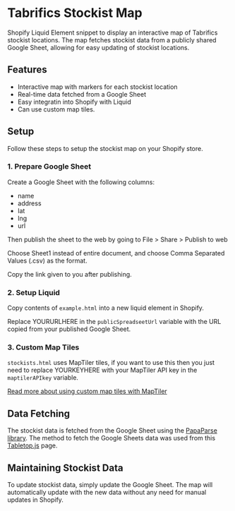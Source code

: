 # Tabrifics Stockist Map
Shopify Liquid Element snippet to display an interactive map of Tabrifics stockist locations. The map fetches stockist data from a publicly shared Google Sheet, allowing for easy updating of stockist locations.

## Features
- Interactive map with markers for each stockist location
- Real-time data fetched from a Google Sheet
- Easy integratin into Shopify with Liquid
- Can use custom map tiles.

## Setup
Follow these steps to setup the stockist map on your Shopify store.

### 1. Prepare Google Sheet
Create a Google Sheet with the following columns:
- name
- address
- lat
- lng
- url

Then publish the sheet to the web by going to File > Share > Publish to web

Choose Sheet1 instead of entire document, and choose Comma Separated Values (.csv) as the format.

Copy the link given to you after publishing.

### 2. Setup Liquid
Copy contents of `example.html` into a new liquid element in Shopify. 

Replace YOURURLHERE in the `publicSpreadseetUrl` variable with the URL copied from your published Google Sheet.

### 3. Custom Map Tiles
`stockists.html` uses MapTiler tiles, if you want to use this then you just need to replace YOURKEYHERE with your MapTiler API key in the `maptilerAPIkey` variable.

[Read more about using custom map tiles with MapTiler](https://docs.maptiler.com/leaflet/examples/raster-tiles-in-leaflet-js/)

## Data Fetching

The stockist data is fetched from the Google Sheet using the [PapaParse library](https://github.com/mholt/PapaParse). The method to fetch the Google Sheets data was used from this [Tabletop.js](https://github.com/jsoma/tabletop) page.

## Maintaining Stockist Data

To update stockist data, simply update the Google Sheet. The map will automatically update with the new data without any need for manual updates in Shopify.